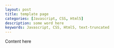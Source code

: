 ```yaml
---
layout: post
title: template page
categories: [Javascript, CSS, Html5]
description: some word here
keywords: Javascript, CSS, Html5, text-truncated
---
```


Content here
